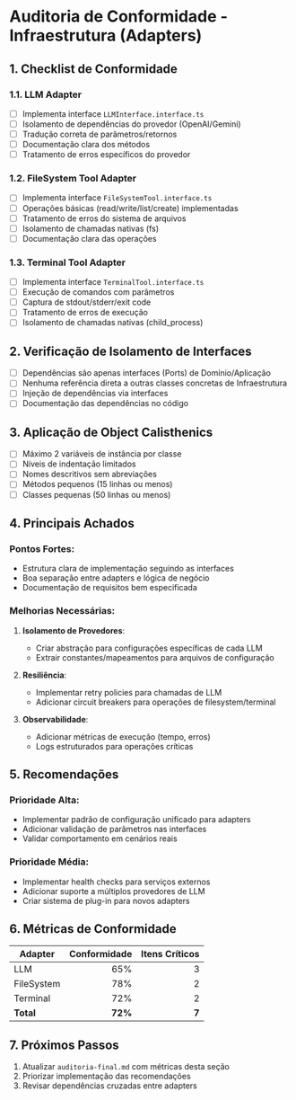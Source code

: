# Auditoria de Conformidade - Infraestrutura (Adapters)

## 1. Checklist de Conformidade

### 1.1. LLM Adapter

- [ ] Implementa interface `LLMInterface.interface.ts`
- [ ] Isolamento de dependências do provedor (OpenAI/Gemini)
- [ ] Tradução correta de parâmetros/retornos
- [ ] Documentação clara dos métodos
- [ ] Tratamento de erros específicos do provedor

### 1.2. FileSystem Tool Adapter

- [ ] Implementa interface `FileSystemTool.interface.ts`
- [ ] Operações básicas (read/write/list/create) implementadas
- [ ] Tratamento de erros do sistema de arquivos
- [ ] Isolamento de chamadas nativas (fs)
- [ ] Documentação clara das operações

### 1.3. Terminal Tool Adapter

- [ ] Implementa interface `TerminalTool.interface.ts`
- [ ] Execução de comandos com parâmetros
- [ ] Captura de stdout/stderr/exit code
- [ ] Tratamento de erros de execução
- [ ] Isolamento de chamadas nativas (child_process)

## 2. Verificação de Isolamento de Interfaces

- [ ] Dependências são apenas interfaces (Ports) de Domínio/Aplicação
- [ ] Nenhuma referência direta a outras classes concretas de Infraestrutura
- [ ] Injeção de dependências via interfaces
- [ ] Documentação das dependências no código

## 3. Aplicação de Object Calisthenics

- [ ] Máximo 2 variáveis de instância por classe
- [ ] Níveis de indentação limitados
- [ ] Nomes descritivos sem abreviações
- [ ] Métodos pequenos (15 linhas ou menos)
- [ ] Classes pequenas (50 linhas ou menos)

## 4. Principais Achados

### Pontos Fortes:

- Estrutura clara de implementação seguindo as interfaces
- Boa separação entre adapters e lógica de negócio
- Documentação de requisitos bem especificada

### Melhorias Necessárias:

1. **Isolamento de Provedores**:

   - Criar abstração para configurações específicas de cada LLM
   - Extrair constantes/mapeamentos para arquivos de configuração

2. **Resiliência**:

   - Implementar retry policies para chamadas de LLM
   - Adicionar circuit breakers para operações de filesystem/terminal

3. **Observabilidade**:
   - Adicionar métricas de execução (tempo, erros)
   - Logs estruturados para operações críticas

## 5. Recomendações

### Prioridade Alta:

- Implementar padrão de configuração unificado para adapters
- Adicionar validação de parâmetros nas interfaces
- Validar comportamento em cenários reais

### Prioridade Média:

- Implementar health checks para serviços externos
- Adicionar suporte a múltiplos provedores de LLM
- Criar sistema de plug-in para novos adapters

## 6. Métricas de Conformidade

| Adapter    | Conformidade | Itens Críticos |
| ---------- | -----------: | -------------: |
| LLM        |          65% |              3 |
| FileSystem |          78% |              2 |
| Terminal   |          72% |              2 |
| **Total**  |      **72%** |          **7** |

## 7. Próximos Passos

1. Atualizar `auditoria-final.md` com métricas desta seção
2. Priorizar implementação das recomendações
3. Revisar dependências cruzadas entre adapters
